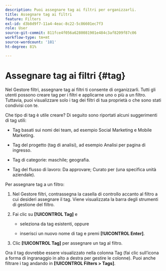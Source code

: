 ```yaml
---
description: Puoi assegnare tag ai filtri per organizzarli.
title: Assegnare tag ai filtri
feature: Filters
exl-id: d3b8d9f7-11a4-4eac-8c22-5c86601ec7f3
role: User
source-git-commit: 811fce4f056a6280081901e484c3af8209f87c06
workflow-type: tm+mt
source-wordcount: '181'
ht-degree: 81%

---
```


# Assegnare tag ai filtri {#tag}

Nel Gestore filtri, assegnare tag ai filtri ti consente di organizzarli. Tutti gli utenti possono creare tag per i filtri e applicarne uno o più a un filtro. Tuttavia, puoi visualizzare solo i tag dei filtri di tua proprietà o che sono stati condivisi con te.

Che tipo di tag è utile creare? Di seguito sono riportati alcuni suggerimenti di tag utili:

* Tag basati sui nomi dei team, ad esempio Social Marketing e Mobile Marketing.

* Tag del progetto (tag di analisi), ad esempio Analisi per pagina di ingresso.

* Tag di categorie: maschile; geografia.

* Tag del flusso di lavoro: Da approvare; Curato per (una specifica unità aziendale).

Per assegnare tag a un filtro:

1. Nel Gestore filtri, contrassegna la casella di controllo accanto al filtro a cui desideri assegnare il tag. Viene visualizzata la barra degli strumenti di gestione del filtro.

1. Fai clic su **[!UICONTROL Tag]** e

   * seleziona da tag esistenti, oppure

   * inserisci un nuovo nome di tag e premi **[!UICONTROL Enter]**.

1. Clic **[!UICONTROL Tag]** per assegnare un tag al filtro.

Ora il tag dovrebbe essere visualizzato nella colonna Tag (fai clic sull’icona a forma di ingranaggio in alto a destra per gestire le colonne).
Puoi anche filtrare i tag andando in **[!UICONTROL Filters > Tags]**.
